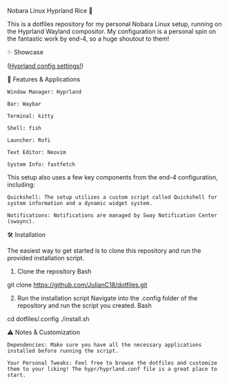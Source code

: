 Nobara Linux Hyprland Rice 👋

This is a dotfiles repository for my personal Nobara Linux setup, running on the Hyprland Wayland compositor. My configuration is a personal spin on the fantastic work by end-4, so a huge shoutout to them!

✨ Showcase



([Hyprland config settings!](https://youtu.be/uveNQMcxiCc?si=LsXGsuOZ-N4Sg09y))

🚀 Features & Applications

    Window Manager: Hyprland

    Bar: Waybar

    Terminal: kitty

    Shell: fish

    Launcher: Rofi

    Text Editor: Neovim

    System Info: fastfetch

This setup also uses a few key components from the end-4 configuration, including:

    Quickshell: The setup utilizes a custom script called Quickshell for system information and a dynamic widget system.

    Notifications: Notifications are managed by Sway Notification Center (swaync).

🛠️ Installation

The easiest way to get started is to clone this repository and run the provided installation script.

1. Clone the repository
Bash

git clone https://github.com/JulianC18/dotfiles.git

2. Run the installation script
Navigate into the .config folder of the repository and run the script you created.
Bash

cd dotfiles/.config
./install.sh

⚠️ Notes & Customization

    Dependencies: Make sure you have all the necessary applications installed before running the script.

    Your Personal Tweaks: Feel free to browse the dotfiles and customize them to your liking! The hypr/hyprland.conf file is a great place to start.
